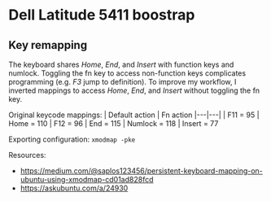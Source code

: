 # Dell Latitude 5411 boostrap

## Key remapping
The keyboard shares _Home_, _End_, and _Insert_ with function keys and numlock.  Toggling the fn key to access non-function keys complicates programming (e.g. _F3_ jump to definition).  To improve my workflow, I inverted mappings to access _Home_, _End_, and _Insert_ without toggling the fn key.


Original keycode mappings:
| Default action | Fn action
|---|---|
| F11 = 95 | Home = 110
| F12 = 96 | End = 115
| Numlock = 118 | Insert = 77


Exporting configuration:  `xmodmap -pke`

Resources:
* https://medium.com/@saplos123456/persistent-keyboard-mapping-on-ubuntu-using-xmodmap-cd01ad828fcd
* https://askubuntu.com/a/24930
